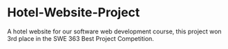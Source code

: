 # Hotel-Website-Project
A hotel website for our software web development course, this project won 3rd place in the SWE 363 Best Project Competition.
